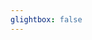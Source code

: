 ```yaml
---
glightbox: false
---
```


<style> #map { width: auto; height: 400px; margin: 0;} </style>

<div id="map"></div>

<script> 
var mygpxurl = "/f3/assets/gpx/GPX1.gpx";
</script>

<script src="/f3/javascripts/mygpx.js"> </script>

